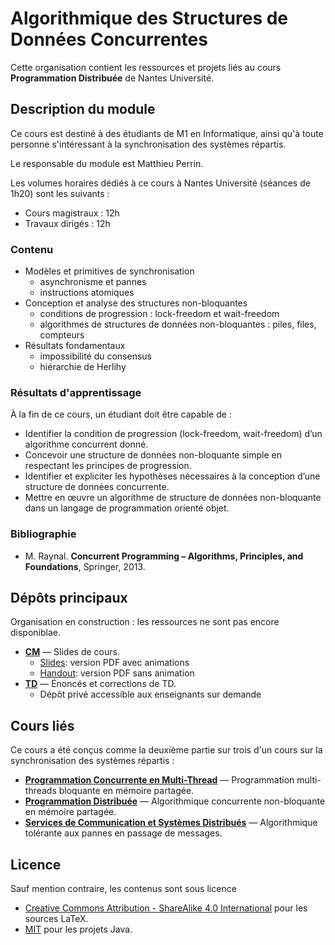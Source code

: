 # Algorithmique des Structures de Données Concurrentes

Cette organisation contient les ressources et projets liés au cours **Programmation Distribuée** de Nantes Université.

## Description du module

Ce cours est destiné à des étudiants de M1 en Informatique, ainsi qu'à toute personne s'intéressant à la synchronisation des systèmes répartis.

Le responsable du module est Matthieu Perrin.

Les volumes horaires dédiés à ce cours à Nantes Université (séances de 1h20) sont les suivants :
- Cours magistraux : 12h
- Travaux dirigés : 12h

### Contenu
- Modèles et primitives de synchronisation
  - asynchronisme et pannes
  - instructions atomiques
- Conception et analyse des structures non-bloquantes
  - conditions de progression : lock-freedom et wait-freedom
  - algorithmes de structures de données non-bloquantes : piles, files, compteurs
- Résultats fondamentaux
  - impossibilité du consensus
  - hiérarchie de Herlihy

### Résultats d'apprentissage
À la fin de ce cours, un étudiant doit être capable de :
- Identifier la condition de progression (lock-freedom, wait-freedom) d’un algorithme concurrent donné.
- Concevoir une structure de données non-bloquante simple en respectant les principes de progression.
- Identifier et expliciter les hypothèses nécessaires à la conception d’une structure de données concurrente.
- Mettre en œuvre un algorithme de structure de données non-bloquante dans un langage de programmation orienté objet.

### Bibliographie
- M. Raynal. **Concurrent Programming – Algorithms, Principles, and Foundations**, Springer, 2013.

## Dépôts principaux
Organisation en construction : les ressources ne sont pas encore disponiblae.  
- [**CM**](https://github.com/AlgorithmiqueConcurrente/CM) — Slides de cours.
  - [Slides](https://AlgorithmiqueConcurrente.github.io/CM/slides.pdf): version PDF avec animations
  - [Handout](https://AlgorithmiqueConcurrente.github.io/CM/handout.pdf): version PDF sans animation
- [**TD**](https://github.com/AlgorithmiqueConcurrente/TD) — Énoncés et corrections de TD.
  - Dépôt privé accessible aux enseignants sur demande

## Cours liés
Ce cours a été conçus comme la deuxième partie sur trois d'un cours sur la synchronisation des systèmes répartis : 
- [**Programmation Concurrente en Multi-Thread**](https://github.com/ProgrammationMultiThread) — Programmation multi-threads bloquante en mémoire partagée.
- [**Programmation Distribuée**](https://github.com/AlgorithmiqueConcurrente) — Algorithmique concurrente non-bloquante en mémoire partagée.
- [**Services de Communication et Systèmes Distribués**](https://github.com/DistributedComputing) — Algorithmique tolérante aux pannes en passage de messages.

## Licence
Sauf mention contraire, les contenus sont sous licence
- [Creative Commons Attribution - ShareAlike 4.0 International](https://creativecommons.org/licenses/by-sa/4.0/) pour les sources LaTeX.
- [MIT](https://opensource.org/licenses/MIT) pour les projets Java.
